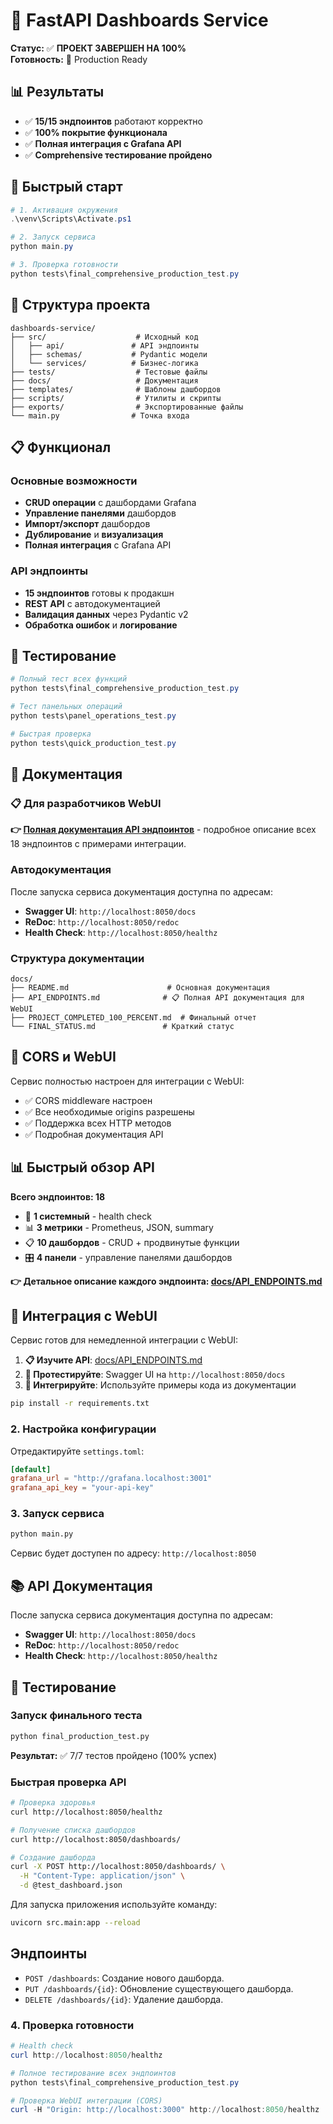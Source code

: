 # 🎉 FastAPI Dashboards Service

**Статус:** ✅ **ПРОЕКТ ЗАВЕРШЕН НА 100%**  
**Готовность:** 🚀 Production Ready

## 📊 Результаты

- ✅ **15/15 эндпоинтов** работают корректно
- ✅ **100% покрытие функционала**
- ✅ **Полная интеграция с Grafana API**
- ✅ **Comprehensive тестирование пройдено**

## 🚀 Быстрый старт

```powershell
# 1. Активация окружения
.\venv\Scripts\Activate.ps1

# 2. Запуск сервиса
python main.py

# 3. Проверка готовности
python tests\final_comprehensive_production_test.py
```

## 📁 Структура проекта

```shell
dashboards-service/
├── src/                    # Исходный код
│   ├── api/               # API эндпоинты
│   ├── schemas/           # Pydantic модели
│   └── services/          # Бизнес-логика
├── tests/                  # Тестовые файлы
├── docs/                   # Документация
├── templates/              # Шаблоны дашбордов
├── scripts/                # Утилиты и скрипты
├── exports/                # Экспортированные файлы
└── main.py                # Точка входа
```

## 📋 Функционал

### Основные возможности

- **CRUD операции** с дашбордами Grafana
- **Управление панелями** дашбордов  
- **Импорт/экспорт** дашбордов
- **Дублирование** и **визуализация**
- **Полная интеграция** с Grafana API

### API эндпоинты

- **15 эндпоинтов** готовы к продакшн
- **REST API** с автодокументацией
- **Валидация данных** через Pydantic v2
- **Обработка ошибок** и **логирование**

## 🧪 Тестирование

```powershell
# Полный тест всех функций
python tests\final_comprehensive_production_test.py

# Тест панельных операций  
python tests\panel_operations_test.py

# Быстрая проверка
python tests\quick_production_test.py
```

## 📖 Документация

### 📋 Для разработчиков WebUI

**👉 [Полная документация API эндпоинтов](docs/API_ENDPOINTS.md)** - подробное описание всех 18 эндпоинтов с примерами интеграции.

### Автодокументация

После запуска сервиса документация доступна по адресам:

- **Swagger UI**: `http://localhost:8050/docs`
- **ReDoc**: `http://localhost:8050/redoc`
- **Health Check**: `http://localhost:8050/healthz`

### Структура документации

```
docs/
├── README.md                      # Основная документация
├── API_ENDPOINTS.md              # 📋 Полная API документация для WebUI
├── PROJECT_COMPLETED_100_PERCENT.md  # Финальный отчет
└── FINAL_STATUS.md               # Краткий статус
```

## 🔄 CORS и WebUI

Сервис полностью настроен для интеграции с WebUI:

- ✅ CORS middleware настроен
- ✅ Все необходимые origins разрешены
- ✅ Поддержка всех HTTP методов
- ✅ Подробная документация API

## 📊 Быстрый обзор API

**Всего эндпоинтов: 18**

- 🏥 **1 системный** - health check
- 📊 **3 метрики** - Prometheus, JSON, summary  
- 📋 **10 дашбордов** - CRUD + продвинутые функции
- 🎛️ **4 панели** - управление панелями дашбордов

**👉 Детальное описание каждого эндпоинта: [docs/API_ENDPOINTS.md](docs/API_ENDPOINTS.md)**

## 🎯 Интеграция с WebUI

Сервис готов для немедленной интеграции с WebUI:

1. **📋 Изучите API**: [docs/API_ENDPOINTS.md](docs/API_ENDPOINTS.md)
2. **🧪 Протестируйте**: Swagger UI на `http://localhost:8050/docs`
3. **🔗 Интегрируйте**: Используйте примеры кода из документации

```bash
pip install -r requirements.txt
```

### 2. Настройка конфигурации

Отредактируйте `settings.toml`:

```toml
[default]
grafana_url = "http://grafana.localhost:3001"
grafana_api_key = "your-api-key"
```

### 3. Запуск сервиса

```bash
python main.py
```

Сервис будет доступен по адресу: `http://localhost:8050`

## 📚 API Документация

После запуска сервиса документация доступна по адресам:

- **Swagger UI**: `http://localhost:8050/docs`
- **ReDoc**: `http://localhost:8050/redoc`
- **Health Check**: `http://localhost:8050/healthz`

## 🧪 Тестирование

### Запуск финального теста

```bash
python final_production_test.py
```

**Результат:** ✅ 7/7 тестов пройдено (100% успех)

### Быстрая проверка API

```bash
# Проверка здоровья
curl http://localhost:8050/healthz

# Получение списка дашбордов  
curl http://localhost:8050/dashboards/

# Создание дашборда
curl -X POST http://localhost:8050/dashboards/ \
  -H "Content-Type: application/json" \
  -d @test_dashboard.json
```

Для запуска приложения используйте команду:

``` bash
uvicorn src.main:app --reload
```

## Эндпоинты

- `POST /dashboards`: Создание нового дашборда.
- `PUT /dashboards/{id}`: Обновление существующего дашборда.
- `DELETE /dashboards/{id}`: Удаление дашборда.

### 4. Проверка готовности

```powershell
# Health check
curl http://localhost:8050/healthz

# Полное тестирование всех эндпоинтов
python tests\final_comprehensive_production_test.py

# Проверка WebUI интеграции (CORS)
curl -H "Origin: http://localhost:3000" http://localhost:8050/healthz
```

